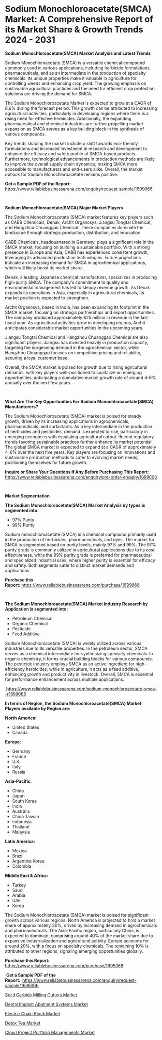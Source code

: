 <p><h1>Sodium Monochloroacetate(SMCA) Market: A Comprehensive Report of its Market Share & Growth Trends 2024 - 2031</h1></p><p><strong>Sodium Monochloroacetate(SMCA) Market Analysis and Latest Trends</strong></p>
<p><p>Sodium Monochloroacetate (SMCA) is a versatile chemical compound commonly used in various applications, including herbicide formulations, pharmaceuticals, and as an intermediate in the production of specialty chemicals. Its unique properties make it valuable in agriculture for controlling weeds and enhancing crop yield. The growing emphasis on sustainable agricultural practices and the need for efficient crop protection solutions are driving the demand for SMCA.</p><p>The Sodium Monochloroacetate Market is expected to grow at a CAGR of 8.6% during the forecast period. This growth can be attributed to increasing agricultural activities, particularly in developing regions where there is a rising need for effective herbicides. Additionally, the expanding pharmaceutical and chemical industries are further propelling market expansion as SMCA serves as a key building block in the synthesis of various compounds.</p><p>Key trends shaping the market include a shift towards eco-friendly formulations and increased investment in research and development to enhance the efficacy and safety profile of SMCA-based products. Furthermore, technological advancements in production methods are likely to improve the overall supply chain dynamics, making SMCA more accessible to manufacturers and end-users alike. Overall, the market outlook for Sodium Monochloroacetate remains positive.</p></p>
<p><strong>Get a Sample PDF of the Report:&nbsp;</strong> <a href="https://www.reliablebusinessarena.com/enquiry/request-sample/1699066?utm_campaign=1444&utm_medium=2&utm_source=Github&utm_content=ia&utm_term=20102024&utm_id=sodium-monochloroacetatesmca">https://www.reliablebusinessarena.com/enquiry/request-sample/1699066</a></p>
<p>&nbsp;</p>
<p><strong>Sodium Monochloroacetate(SMCA) Major Market Players</strong></p>
<p><p>The Sodium Monochloroacetate (SMCA) market features key players such as CABB Chemicals, Denak, Archit Organosys, Jiangsu Tongtai Chemical, and Hangzhou Chuanggao Chemical. These companies dominate the landscape through strategic production, distribution, and innovation.</p><p>CABB Chemicals, headquartered in Germany, plays a significant role in the SMCA market, focusing on building a sustainable portfolio. With a strong presence in Europe and Asia, CABB has experienced consistent growth, leveraging its advanced production technologies. Future projections indicate an increasing demand for SMCA in agrochemical applications, which will likely boost its market share.</p><p>Denak, a leading Japanese chemical manufacturer, specializes in producing high-purity SMCA. The company's commitment to quality and environmental management has led to steady revenue growth. As Denak expands its operations in Asia, especially in agricultural chemicals, its market position is expected to strengthen.</p><p>Archit Organosys, based in India, has been expanding its footprint in the SMCA market, focusing on strategic partnerships and export opportunities. The company produced approximately $25 million in revenue in the last fiscal year. As agricultural activities grow in developing regions, Archit anticipates considerable market opportunities in the upcoming years.</p><p>Jiangsu Tongtai Chemical and Hangzhou Chuanggao Chemical are also significant players. Jiangsu has invested heavily in production capacity, targeting the burgeoning demand in the agrochemical sector, while Hangzhou Chuanggao focuses on competitive pricing and reliability, securing a loyal customer base.</p><p>Overall, the SMCA market is poised for growth due to rising agricultural demands, with key players well-positioned to capitalize on emerging opportunities, anticipating a cumulative market growth rate of around 4-6% annually over the next few years.</p></p>
<p>&nbsp;</p>
<p><strong>What Are The Key Opportunities For Sodium Monochloroacetate(SMCA) Manufacturers?</strong></p>
<p><p>The Sodium Monochloroacetate (SMCA) market is poised for steady growth, driven by its increasing applications in agrochemicals, pharmaceuticals, and surfactants. As a key intermediate in the production of herbicides and pesticides, demand is expected to rise, particularly in emerging economies with escalating agricultural output. Recent regulatory trends favoring sustainable practices further enhance its market potential. The global SMCA market is expected to expand at a CAGR of approximately 4-6% over the next five years. Key players are focusing on innovations and sustainable production methods to cater to evolving market needs, positioning themselves for future growth.</p></p>
<p><strong>Inquire or Share Your Questions If Any Before Purchasing This Report:</strong> <a href="https://www.reliablebusinessarena.com/enquiry/pre-order-enquiry/1699066?utm_campaign=1444&utm_medium=2&utm_source=Github&utm_content=ia&utm_term=20102024&utm_id=sodium-monochloroacetatesmca">https://www.reliablebusinessarena.com/enquiry/pre-order-enquiry/1699066</a></p>
<p>&nbsp;</p>
<p><strong>Market Segmentation</strong></p>
<p><strong>The Sodium Monochloroacetate(SMCA) Market Analysis by types is segmented into:</strong></p>
<p><ul><li>97% Purity</li><li>99% Purity</li></ul></p>
<p><p>Sodium monochloroacetate (SMCA) is a chemical compound primarily used in the production of herbicides, pharmaceuticals, and dyes. The market for SMCA is segmented based on purity levels, mainly 97% and 99%. The 97% purity grade is commonly utilized in agricultural applications due to its cost-effectiveness, while the 99% purity grade is preferred for pharmaceutical and specialized industrial uses, where higher purity is essential for efficacy and safety. Both segments cater to distinct market demands and applications.</p></p>
<p><strong>Purchase this Report:&nbsp;</strong><a href="https://www.reliablebusinessarena.com/purchase/1699066?utm_campaign=1444&utm_medium=2&utm_source=Github&utm_content=ia&utm_term=20102024&utm_id=sodium-monochloroacetatesmca">https://www.reliablebusinessarena.com/purchase/1699066</a></p>
<p>&nbsp;</p>
<p><strong>The Sodium Monochloroacetate(SMCA) Market Industry Research by Application is segmented into:</strong></p>
<p><ul><li>Petroleum Chemical</li><li>Organic Chemical</li><li>Pesticide</li><li>Feed Additive</li></ul></p>
<p><p>Sodium Monochloroacetate (SMCA) is widely utilized across various industries due to its versatile properties. In the petroleum sector, SMCA serves as a chemical intermediate for synthesizing specialty chemicals. In organic chemistry, it forms crucial building blocks for various compounds. The pesticide industry employs SMCA as an active ingredient for high-efficiency herbicides, while in agriculture, it acts as a feed additive, enhancing growth and productivity in livestock. Overall, SMCA is essential for performance enhancement across multiple applications.</p></p>
<p><a href="https://www.reliablebusinessarena.com/sodium-monochloroacetate-smca--r1699066?utm_campaign=1444&utm_medium=2&utm_source=Github&utm_content=ia&utm_term=20102024&utm_id=sodium-monochloroacetatesmca">&nbsp;https://www.reliablebusinessarena.com/sodium-monochloroacetate-smca--r1699066</a></p>
<p><strong>In terms of Region, the Sodium Monochloroacetate(SMCA) Market Players available by Region are:</strong></p>
<p>
    <p> <strong> North America: </strong>
        <ul>
            <li>United States</li>
            <li>Canada</li>
        </ul>
        </p> 
    <p> <strong> Europe: </strong>
        <ul>
            <li>Germany</li>
            <li>France</li>
            <li>U.K.</li>
            <li>Italy</li>
            <li>Russia</li>
        </ul>
        </p> 
    <p> <strong> Asia-Pacific: </strong>
        <ul>
            <li>China</li>
            <li>Japan</li>
            <li>South Korea</li>
            <li>India</li>
            <li>Australia</li>
            <li>China Taiwan</li>
            <li>Indonesia</li>
            <li>Thailand</li>
            <li>Malaysia</li>
        </ul>
        </p> 
    <p> <strong> Latin America: </strong>
        <ul>
            <li>Mexico</li>
            <li>Brazil</li>
            <li>Argentina Korea</li>
            <li>Colombia</li>
        </ul>
        </p> 
    <p> <strong> Middle East & Africa: </strong>
        <ul>
            <li>Turkey</li>
            <li>Saudi</li>
            <li>Arabia</li>
            <li>UAE</li>
            <li>Korea</li>
        </ul>
    </p>
    </p>
<p><p>The Sodium Monochloroacetate (SMCA) market is poised for significant growth across various regions. North America is projected to hold a market share of approximately 30%, driven by increasing demand in agrochemicals and pharmaceuticals. The Asia-Pacific region, particularly China, is expected to dominate, comprising around 40% of the market share due to expansive industrialization and agricultural activity. Europe accounts for around 20%, with a focus on specialty chemicals. The remaining 10% is attributed to other regions, signaling emerging opportunities globally.</p></p>
<p><strong>Purchase this Report: </strong><a href="https://www.reliablebusinessarena.com/purchase/1699066?utm_campaign=1444&utm_medium=2&utm_source=Github&utm_content=ia&utm_term=20102024&utm_id=sodium-monochloroacetatesmca">https://www.reliablebusinessarena.com/purchase/1699066</a></p>
<p>&nbsp;<strong>Get a Sample PDF of the Report:&nbsp;&nbsp;</strong><a href="https://www.reliablebusinessarena.com/enquiry/request-sample/1699066?utm_campaign=1444&utm_medium=2&utm_source=Github&utm_content=ia&utm_term=20102024&utm_id=sodium-monochloroacetatesmca">https://www.reliablebusinessarena.com/enquiry/request-sample/1699066</a></p>
<p><strong></strong></p>
<p><p><a href="https://issuu.com/reportprime-2/docs/solid-carbide-milling-cutters-marke_c4b556837480df?utm_campaign=1444&utm_medium=2&utm_source=Github&utm_content=ia&utm_term=20102024&utm_id=sodium-monochloroacetatesmca">Solid Carbide Milling Cutters Market</a></p><p><a href="https://www.linkedin.com/pulse/dental-implant-abutment-systems-industry-forecast-market-shifts-uatqc?utm_campaign=1444&utm_medium=2&utm_source=Github&utm_content=ia&utm_term=20102024&utm_id=sodium-monochloroacetatesmca">Dental Implant Abutment Systems Market</a></p><p><a href="https://issuu.com/reportprime-2/docs/electric-chain-block-market-size-20_363a0e4c419d9d?utm_campaign=1444&utm_medium=2&utm_source=Github&utm_content=ia&utm_term=20102024&utm_id=sodium-monochloroacetatesmca">Electric Chain Block Market</a></p><p><a href="https://www.linkedin.com/pulse/detox-tea-market-outlook-forecast-from-2024-2031-researcherly-rwlte?utm_campaign=1444&utm_medium=2&utm_source=Github&utm_content=ia&utm_term=20102024&utm_id=sodium-monochloroacetatesmca">Detox Tea Market</a></p><p><a href="https://github.com/AshikRahman991/Market-Research-Report-List-1/blob/main/cloud-project-portfolio-managements-market.md?utm_campaign=1444&utm_medium=2&utm_source=Github&utm_content=ia&utm_term=20102024&utm_id=sodium-monochloroacetatesmca">Cloud Project Portfolio Managements Market</a></p></p>